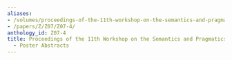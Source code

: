 ```yaml
---
aliases:
- /volumes/proceedings-of-the-11th-workshop-on-the-semantics-and-pragmatics-of-dialogue-poster-abstracts/
- /papers/Z/Z07/Z07-4/
anthology_id: Z07-4
title: Proceedings of the 11th Workshop on the Semantics and Pragmatics of Dialogue
  - Poster Abstracts
---
```

